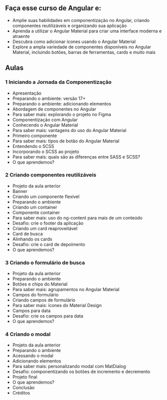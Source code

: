 ## Faça esse curso de Angular e:

- Amplie suas habilidades em componentização no Angular, criando componentes reutilizáveis e organizando sua aplicação
- Aprenda a utilizar o Angular Material para criar uma interface moderna e atraente
- Descubra como adicionar ícones usando o Angular Material
- Explore a ampla variedade de componentes disponíveis no Angular Material, incluindo botões, barras de ferramentas, cards e muito mais

## Aulas

### 1 Iniciando a Jornada da Componentização
- Apresentação
- Preparando o ambiente: versão 17+
- Preparando o ambiente: adicionando elementos
- Abordagem de componentes no Angular
- Para saber mais: explorando o projeto no Figma
- Componentização com Angular
- Conhecendo o Angular Material
- Para saber mais: vantagens do uso do Angular Material
- Primeiro componente
- Para saber mais: tipos de botão do Angular Material
- Entendendo o SCSS
- Incorporando o SCSS ao projeto
- Para saber mais: quais são as diferenças entre SASS e SCSS?
- O que aprendemos?
### 2 Criando componentes reutilizáveis   
- Projeto da aula anterior
- Banner
- Criando um componente flexível
- Preparando o ambiente
- Criando um container
- Componente container
- Para saber mais: uso do ng-content para mais de um conteúdo
- Desafio: crie o footer da aplicação
- Criando um card reaproveitável
- Card de busca
- Alinhando os cards
- Desafio: crie o card de depoimento
- O que aprendemos?
### 3 Criando o formulário de busca    
- Projeto da aula anterior
- Preparando o ambiente
- Botões e chips do Material
- Para saber mais: agrupamentos no Angular Material
- Campos do formulário
- Criando campos de formulário
- Para saber mais: ícones do Material Design
- Campos para data
- Desafio: crie os campos para data
- O que aprendemos?
### 4 Criando o modal
- Projeto da aula anterior
- Preparando o ambiente
- Acessando o modal
- Adicionando elementos
- Para saber mais: personalizando modal com MatDialog
- Desafio: componentizando os botões de incremento e decremento
- Projeto final
- O que aprendemos?
- Conclusão
- Créditos